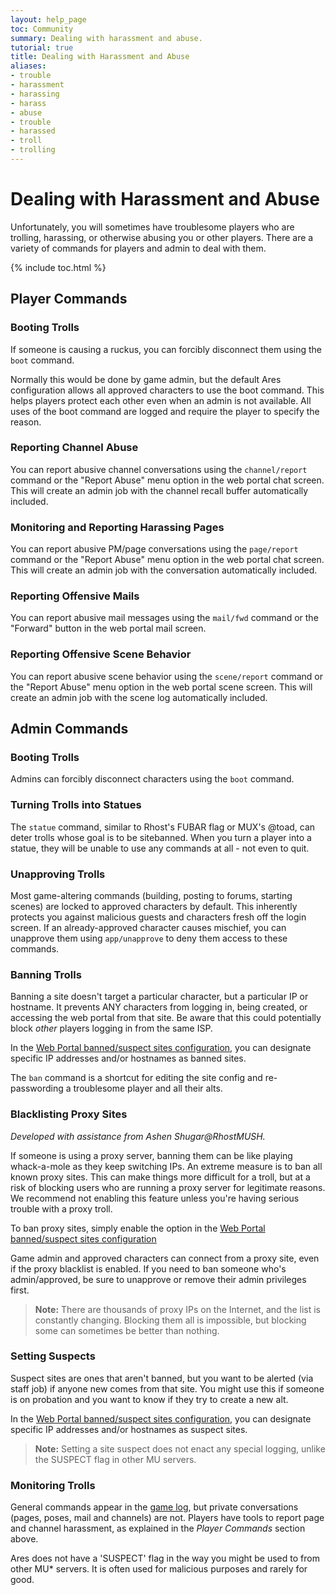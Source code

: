 ```yaml
---
layout: help_page
toc: Community
summary: Dealing with harassment and abuse.
tutorial: true
title: Dealing with Harassment and Abuse
aliases:
- trouble
- harassment
- harassing
- harass
- abuse
- trouble
- harassed
- troll
- trolling
---
```

# Dealing with Harassment and Abuse

Unfortunately, you will sometimes have troublesome players who are trolling, harassing, or otherwise abusing you or other players.  There are a variety of commands for players and admin to deal with them.

{% include toc.html %}

## Player Commands

### Booting Trolls

If someone is causing a ruckus, you can forcibly disconnect them using the `boot` command.

Normally this would be done by game admin, but the default Ares configuration allows all approved characters to use the boot command.  This helps players protect each other even when an admin is not available. All uses of the boot command are logged and require the player to specify the reason.

### Reporting Channel Abuse

You can report abusive channel conversations using the `channel/report` command or the "Report Abuse" menu option in the web portal chat screen.  This will create an admin job with the channel recall buffer automatically included.

### Monitoring and Reporting Harassing Pages

You can report abusive PM/page conversations using the `page/report` command or the "Report Abuse" menu option in the web portal chat screen.  This will create an admin job with the conversation automatically included.

### Reporting Offensive Mails

You can report abusive mail messages using the `mail/fwd` command or the "Forward" button in the web portal mail screen.

### Reporting Offensive Scene Behavior

You can report abusive scene behavior using the `scene/report` command or the "Report Abuse" menu option in the web portal scene screen.  This will create an admin job with the scene log automatically included.

## Admin Commands

### Booting Trolls

Admins can forcibly disconnect characters using the `boot` command. 

### Turning Trolls into Statues

The `statue` command, similar to Rhost's FUBAR flag or MUX's @toad, can deter trolls whose goal is to be sitebanned.   When you turn a player into a statue, they will be unable to use any commands at all - not even to quit. 

### Unapproving Trolls

Most game-altering commands (building, posting to forums, starting scenes) are locked to approved characters by default.  This inherently protects you against malicious guests and characters fresh off the login screen.  If an already-approved character causes mischief, you can unapprove them using `app/unapprove` to deny them access to these commands.  

### Banning Trolls

Banning a site doesn't target a particular character, but a particular IP or hostname.  It prevents ANY characters from logging in, being created, or accessing the web portal from that site.  Be aware that this could potentially block _other_ players logging in from the same ISP.

In the [Web Portal banned/suspect sites configuration](http://aresmush.com/tutorials/config/sites.html), you can designate specific IP addresses and/or hostnames as banned sites.

The `ban` command is a shortcut for editing the site config and re-passwording a troublesome player and all their alts.

### Blacklisting Proxy Sites

_Developed with assistance from Ashen Shugar@RhostMUSH._

If someone is using a proxy server, banning them can be like playing whack-a-mole as they keep switching IPs.  An extreme measure is to ban all known proxy sites.  This can make things more difficult for a troll, but at a risk of blocking users who are running a proxy server for legitimate reasons.  We recommend not enabling this feature unless you're having serious trouble with a proxy troll.

To ban proxy sites, simply enable the option in the [Web Portal banned/suspect sites configuration](/tutorials/config/sites.html)

Game admin and approved characters can connect from a proxy site, even if the proxy blacklist is enabled. If you need to ban someone who's admin/approved, be sure to unapprove or remove their admin privileges first.

> **Note:** There are thousands of proxy IPs on the Internet, and the list is constantly changing.  Blocking them all is impossible, but blocking some can sometimes be better than nothing.

### Setting Suspects

Suspect sites are ones that aren't banned, but you want to be alerted (via staff job) if anyone new comes from that site.  You might use this if someone is on probation and you want to know if they try to create a new alt.

In the [Web Portal banned/suspect sites configuration](http://aresmush.com/tutorials/config/sites.html), you can designate specific IP addresses and/or hostnames as suspect sites.

> **Note:** Setting a site suspect does not enact any special logging, unlike the SUSPECT flag in other MU servers.

### Monitoring Trolls

General commands appear in the [game log](http://aresmush.com/tutorials/code/logs.html), but private conversations (pages, poses, mail and channels) are not.  Players have tools to report page and channel harassment, as explained in the *Player Commands* section above.

Ares does not have a 'SUSPECT' flag in the way you might be used to from other MU* servers.  It is often used for malicious purposes and rarely for good.